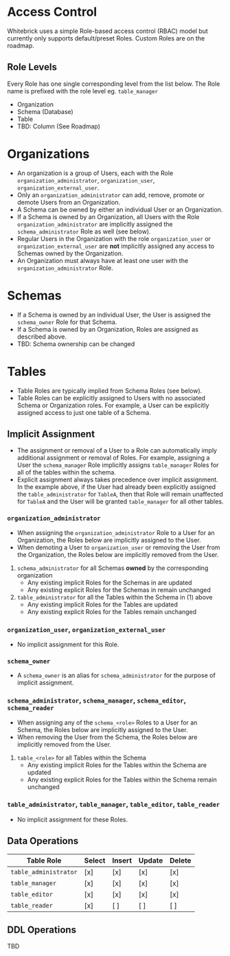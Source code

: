 # Access Control

Whitebrick uses a simple Role-based access control (RBAC) model but currently only supports default/preset Roles. Custom Roles are on the roadmap.

## Role Levels

Every Role has one single corresponding level from the list below. The Role name is prefixed with the role level eg. `table_manager`

- Organization
- Schema (Database)
- Table
- TBD: Column (See Roadmap)

# Organizations

- An organization is a group of Users, each with the Role `organization_administrator`, `organization_user`, `organization_external_user`.
- Only an `organization_administrator` can add, remove, promote or demote Users from an Organization.
- A Schema can be owned by either an individual User or an Organization.
- If a Schema is owned by an Organization, all Users with the Role `organization_administrator` are implicitly assigned the `schema_administrator` Role as well (see below).
- Regular Users in the Organization with the role `organization_user` or `organization_external_user` are **not** implicitly assigned any access to Schemas owned by the Organization.
- An Organization must always have at least one user with the `organization_administrator` Role.

# Schemas

- If a Schema is owned by an individual User, the User is assigned the `schema_owner` Role for that Schema.
- If a Schema is owned by an Organization, Roles are assigned as described above.
- TBD: Schema ownership can be changed

# Tables

- Table Roles are typically implied from Schema Roles (see below).
- Table Roles can be explicitly assigned to Users with no associated Schema or Organization roles. For example, a User can be explicitly assigned access to just one table of a Schema.

## Implicit Assignment

- The assignment or removal of a User to a Role can automatically imply additional assignment or removal of Roles. For example, assigning a User the `schema_manager` Role implicitly assigns `table_manager` Roles for all of the tables within the schema.
- Explicit assignment always takes precedence over implicit assignment. In the example above, if the User had already been explicitly assigned the `table_administrator` for `TableA`, then that Role will remain unaffected for `TableA` and the User will be granted `table_manager` for all other tables.

### `organization_administrator`

- When assigning the `organization_administrator` Role to a User for an Organization, the Roles below are implicitly assigned to the User.
- When demoting a User to `organization_user` or removing the User from the Organization, the Roles below are implicitly removed from the User.

1. `schema_administrator` for all Schemas **owned** by the corresponding organization
   - Any existing implicit Roles for the Schemas in are updated
   - Any existing explicit Roles for the Schemas in remain unchanged
2. `table_administrator` for all the Tables within the Schema in (1) above
   - Any existing implicit Roles for the Tables are updated
   - Any existing explicit Roles for the Tables remain unchanged

### `organization_user`, `organization_external_user`

- No implicit assignment for this Role.

### `schema_owner`

- A `schema_owner` is an alias for `schema_administrator` for the purpose of implicit assignment.

### `schema_administrator`, `schema_manager`, `schema_editor`, `schema_reader`

- When assigning any of the `schema_<role>` Roles to a User for an Schema, the Roles below are implicitly assigned to the User.
- When removing the User from the Schema, the Roles below are implicitly removed from the User.

1. `table_<role>` for all Tables within the Schema
   - Any existing implicit Roles for the Tables within the Schema are updated
   - Any existing explicit Roles for the Tables within the Schema remain unchanged

### `table_administrator`, `table_manager`, `table_editor`, `table_reader`

- No implicit assignment for these Roles.

## Data Operations

| Table Role            | Select | Insert | Update | Delete |
| --------------------- | ------ | ------ | ------ | ------ |
| `table_administrator` | [x]    | [x]    | [x]    | [x]    |
| `table_manager`       | [x]    | [x]    | [x]    | [x]    |
| `table_editor`        | [x]    | [x]    | [x]    | [x]    |
| `table_reader`        | [x]    | [ ]    | [ ]    | [ ]    |

## DDL Operations

TBD
